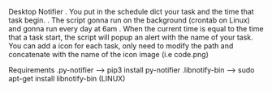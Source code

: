 Desktop Notifier
. You put in the schedule dict your task and the time that task begin.
. The script gonna run on the background (crontab on Linux) and gonna run every day at 6am
. When the current time is equal to the time that a task start, the script will popup an alert with the name of your task. You can add a icon for each task, only need to modify the path and concatenate with the name of the icon image (i.e code.png)


Requirements
.py-notifier --> pip3 install py-notifier
.libnotify-bin --> sudo apt-get install libnotify-bin (LINUX)

